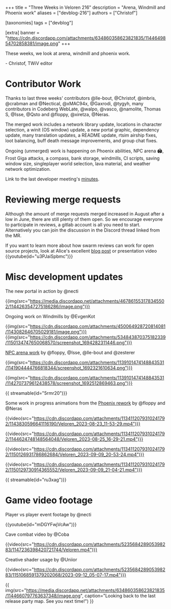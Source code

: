 +++
title = "Three Weeks in Veloren 216"
description = "Arena, Windmill and Phoenix work"
aliases = ["devblog-216"]
authors = ["Christof"]

[taxonomies]
tags = ["devblog"]

[extra]
banner = "https://cdn.discordapp.com/attachments/634860358623821835/1144649854702858381/image.png"
+++

These weeks, we look at arena, windmill and phoenix work.

\- Christof, TWiV editor

# Contributor Work

Thanks to last three weeks' contributors @lle-bout, @Christof, @imbris, @crabman and @Nectical, @xMAC94x, @Gaxrodi, @tygyh, many contributors in Codeberg WebLate, @walpo, @vasco, @namolite, Thomas S, @Isse, @Qsto and @floppy, @xiretza, @Neras.

The merged work includes a network library update, locations in character selection, a winit (OS window) update, a new portal graphic, dependency update, many translation updates, a README update, rtsim airship fixes, loot balancing, buff death message improvements, and group chat fixes.

Ongoing (unmerged) work is happening on Phoenix abilities, NPC arena 🏟️, Frost Giga attacks, a compass, bank storage, windmills, CI scripts, saving window size, singleplayer world selection, lava material, and weather network optimization.

Link to the last developer meeting's [minutes](https://hackmd.io/@veloren/H1quJ3KR3).

# Reviewing merge requests

Although the amount of merge requests merged increased in August 
after a low in June, there are still plenty of them open. 
So we encourage everyone to participate in reviews, a gitlab account is all
you need to start. Alternatively you can join the discussion in the 
Discord thread linked from the MR. 

If you want to learn more about how swarm reviews can work 
for open source projects, look at Alice's excellent 
[blog post](https://www.leafwing-studios.com/blog/triage-by-controversy/) 
or presentation video {{youtube(id="u3PJaiSpbmc")}}

# Misc development updates 

The new portal in action by @necti

{{img(src="https://media.discordapp.net/attachments/467861553178345502/1144263547275186286/image.png")}}

Ongoing work on Windmills by @EvgenKot

{{img(src="https://cdn.discordapp.com/attachments/450064928720814081/1143082646705029181/image.png")}}
{{img(src="https://cdn.discordapp.com/attachments/534843870375182339/1150134747650068570/screenshot_1694282311446.png")}}

[NPC arena work](https://gitlab.com/veloren/veloren/-/merge_requests/4063) by @floppy, @Isse, @lle-bout and @zesterer

{{img(src="https://cdn.discordapp.com/attachments/1139101474148843531/1141904444766818344/screenshot_1692321610634.png")}}

{{img(src="https://cdn.discordapp.com/attachments/1139101474148843531/1142707379612438578/screenshot_1692512869463.png")}}

{{ streamable(id="5rmr20")}}

Some work in progress animations from the [Phoenix rework](https://discord.com/channels/449602562165833758/1134112079310241792) by @floppy and @Neras

{{video(src="https://cdn.discordapp.com/attachments/1134112079310241792/1143830596641116190/Veloren_2023-08-23_11-53-29.mp4")}}

{{video(src="https://cdn.discordapp.com/attachments/1134112079310241792/1144624748148564048/Veloren_2023-08-25_16-29-21.mp4")}}

{{video(src="https://cdn.discordapp.com/attachments/1134112079310241792/1150126931786862684/Veloren_2023-09-09_20-53-24.mp4")}}

{{video(src="https://cdn.discordapp.com/attachments/1134112079310241792/1150129730914365552/Veloren_2023-09-09_21-04-21.mp4")}}

{{ streamable(id="ru3xag")}}

# Game video footage

Player vs player event footage by @necti

{{youtube(id="mDGYFwjVcAw")}}

Cave combat video by @Coba

{{video(src="https://cdn.discordapp.com/attachments/523568428905398283/1147236398420721744/Veloren.mp4")}}

Creative shader usage by @Uniior

{{video(src="https://cdn.discordapp.com/attachments/523568428905398283/1151068591379202068/2023-09-12_05-07-17.mp4")}}

{{
    img(src="https://media.discordapp.net/attachments/634860358623821835/1144660797763637348/image.png",
    caption="Looking back to the last release party map. See you next time!")
}}
